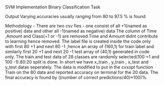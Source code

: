 SVM Implementation
Binary Classification Task

Output 
Varying accuracies usually ranging from 80 to 97.5 % is found.

Methodology - 
There are two csv fies - one consist of all +1(named as positive) data and other all -1(named as negative) data
The column of Time ,Amount and Class(+1 or -1) are removed.Time and Amount didnt contribute to learning hence removed.
The label file is created inside the code only with first 80 +1 and next 80 -1 ,hence an array of (160,1) for train label and similarly first 20 +1 and next 20 -1 test array of (40,1) generated in code only.
The train and test data of 28 classes are randomly selected(100 +1 and 100 -1).80:20 split is done.
In short we have x_train , y_train , x_test and y_test datas seperately.
The data is modified to put in the cvxopt function
Train on the 80 data and reported accuracy on terminal for the 20 data.
The final accuracy is found by ((number of correct predictions/40)*100)%.

 

